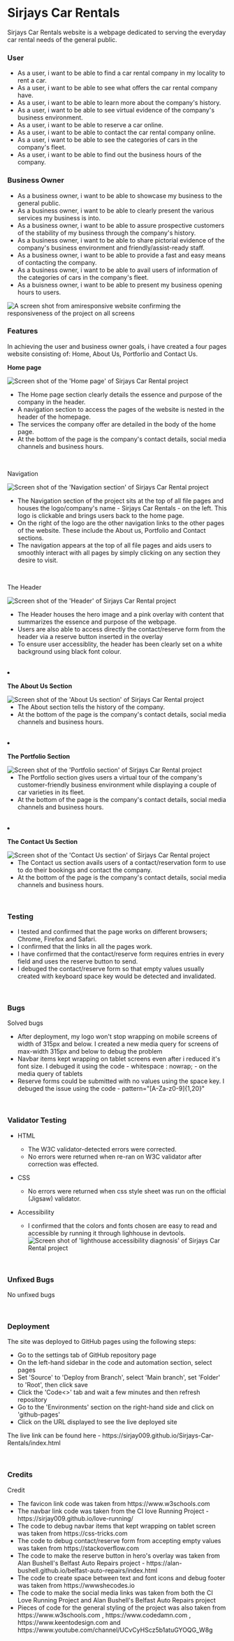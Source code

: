<h1>Sirjays Car Rentals</h1>

<p>Sirjays Car Rentals website is a webpage dedicated to serving the everyday car rental needs of the general public.
</p>
<h3>User</h3>
<ul>
<li>As a user, i want to be able to find a car rental company in my locality to rent a car.</li>
<li>As a user, i want to be able to see what offers the car rental company have.</li>
<li>As a user, i want to be able to learn more about the company's history.</li>
<li>As a user, i want to be able to see virtual evidence of the company's business environment.</li>
<li>As a user, i want to be able to reserve a car online.</li>
<li>As a user, i want to be able to contact the car rental company online.</li>
<li>As a user, i want to be able to see the categories of cars in the company's fleet.</li>
<li>As a user, i want to be able to find out the business hours of the company.</li>
</ul>
<h3>Business Owner</h3>
<ul>
<li>As a business owner, i want to be able to showcase my business to the general public.</li>
<li>As a business owner, i want to be able to clearly present the various services my business is into.</li>
<li>As a business owner, i want to be able to assure prospective customers of the stability of my business through the company's history.</li>
<li>As a business owner, i want to be able to share pictorial evidence of the company's business environment and friendly/assist-ready staff.</li>
<li>As a business owner, i want to be able to provide a fast and easy means of contacting the company.</li>
<li>As a business owner, i want to be able to avail users of information of the categories of cars in the company's fleet.</li>
<li>As a buisness owner, i want to be able to present my business opening hours to users.</li>
</ul>

<img src="docs/readme.images/testing.images/jpeg-optimizer_Capture.PNG" alt="A screen shot from amiresponsive website confirming the responsiveness of the project on all screens">
<br>

<h3>Features</h3>
<p>In achieving the user and business owner goals, i have created a four pages website consisting of: Home, About Us, Portforlio and Contact Us.</p>

<p><strong>Home page</strong></p>
<img src="docs/readme.images/jpeg-optimizer_HomePage.PNG" alt="Screen shot of the 'Home page' of Sirjays Car Rental project">
<ul>
<li>The Home page section clearly details the essence and purpose of the company in the header.</li>
<li>A navigation section to access the pages of the website is nested in the header of the homepage.</li>
<li>The services the company offer are detailed in the body of the home page.</li>
<li>At the bottom of the page is the company's contact details, social media channels and business hours.</li>
</ul>
<br>

<p>Navigation</p>
<img src="docs/readme.images/jpeg-optimizer_Navigation.PNG" alt="Screen shot of the 'Navigation section' of Sirjays Car Rental project">
<ul>
<li>The Navigation section of the project sits at the top of all file pages and houses the logo/company's name - Sirjays Car Rentals - on the left. This logo is clickable and brings users back to the home page.</li>
<li>On the right of the logo are the other navigation links to the other pages of the website. These include the About us, Portfolio and Contact sections.</li>
<li>The navigation appears at the top of all file pages and aids users to smoothly interact with all pages by simply clicking on any section they desire to visit.</li>
</ul>
<br>

<p>The Header</p>
<img src="docs/readme.images/jpeg-optimizer_Header1.jpg" alt="Screen shot of the 'Header' of Sirjays Car Rental project">
<ul>
<li>The Header houses the hero image and a pink overlay with content that summarizes the essence and purpose of the webpage.</li>
<li>Users are also able to access directly the contact/reserve form from the header via a reserve button inserted in the overlay</li>
<li>To ensure user accessiblity, the header has been clearly set on a white background using black font colour.</li>
</ul>
</li>
<br>

<li>
<p><strong>The About Us Section</strong></p>
<img src="docs/readme.images/jpeg-optimizer_AboutUs.PNG" alt="Screen shot of the 'About Us section' of Sirjays Car Rental project">
<ul>
<li>The About section tells the history of the company.</li>
<li>At the bottom of the page is the company's contact details, social media channels and business hours.</li>
</ul>
</li>
<br>

<li>
<p><strong>The Portfolio Section</strong></p>
<img src="docs/readme.images/jpeg-optimizer_Portfolio.PNG" alt="Screen shot of the 'Portfolio section' of Sirjays Car Rental project">
<ul>
<li>The Portfolio section gives users a virtual tour of the company's customer-friendly business environment while displaying a couple of car varieties in its fleet.</li>
<li>At the bottom of the page is the company's contact details, social media channels and business hours.</li>
</ul>
</li>
<br>

<li>
<p><strong>The Contact Us Section</strong></p>
<img src="docs/readme.images/jpeg-optimizer_ContactUs.PNG" alt="Screen shot of the 'Contact Us section' of Sirjays Car Rental project">
<ul>
<li>The Contact us section avails users of a contact/reservation form to use to do their bookings and contact the company.</li>
<li>At the bottom of the page is the company's contact details, social media channels and business hours.</li>
</ul>
</li>
</ul>
<br>

<h3>Testing</h3>
<ul>
<li>I tested and confirmed that the page works on different browsers; Chrome, Firefox and Safari.</li>
<li>I confirmed that the links in all the pages work.</li>
<li>I have confirmed that the contact/reserve form requires entries in every field and uses the reserve button to send.</li>
<li>I debuged the contact/reserve form so that empty values usually created with keyboard space key would be detected and invalidated.</li>
</ul>
<br>

<h3>Bugs</h3>
<p>Solved bugs</p>
<ul>
<li>After deployment, my logo won't stop wrapping on mobile screens of width of 315px and below. I created a new media query for screens of max-width 315px and below to debug the problem</li>
<li>Navbar items kept wrapping on tablet screens even after i reduced it's font size. I debuged it using the code - whitespace : nowrap; - on the media query of tablets</li>
<li>Reserve forms could be submitted with no values using the space key. I debuged the issue using the code - pattern="[A-Za-z0-9]{1,20}"</li>
</ul>
<br>

<h3>Validator Testing</h3>
<ul>
<li><p>HTML</p>
<ul>
<li>The W3C validator-detected errors were corrected.</li>
<li>No errors were returned when re-ran on W3C validator after correction was effected.</li>
</ul>
</li>

<li><p>CSS</p>
<ul>
<li>No errors were returned when css style sheet was run on the official (Jigsaw) validator.</li>
</ul>
</li>

<li><p>Accessibility</p>
<ul>
<li>I confirmed that the colors and fonts chosen are easy to read and accessible by running it through lighhouse in devtools.</li>
<img src="docs/readme.images/testing.images/jpeg-optimizer_Lighhouse1.PNG" alt="Screen shot of 'lighthouse accessibility diagnosis' of Sirjays Car Rental project">
</ul>
</li>

</ul>
<br>

<h3>Unfixed Bugs</h3>
<p>No unfixed bugs</p>
<br>

<h3>Deployment</h3>
<p>The site was deployed to GitHub pages using the following steps:</p>
<ul>
<li>Go to the settings tab of GitHub repository page</li>
<li>On the left-hand sidebar in the code and automation section, select pages</li>
<li>Set 'Source' to 'Deploy from Branch', select 'Main branch', set 'Folder' to 'Root', then click save</li>
<li>Click the 'Code<>' tab and wait a few minutes and then refresh repository</li>
<li>Go to the 'Environments' section on the right-hand side and click on 'github-pages'</li>
<li>Click on the URL displayed to see the live deployed site</li>
</ul>
<p>The live link can be found here - https://sirjay009.github.io/Sirjays-Car-Rentals/index.html</p>
<br>
<h3>Credits</h3>
<p>Credit</p>
<ul>
<li>The favicon link code was taken from https://www.w3schools.com</li>
<li>The navbar link code was taken from the CI love Running Project - https://sirjay009.github.io/love-running/</li>
<li>The code to debug navbar items that kept wrapping on tablet screen was taken from https://css-tricks.com</li>
<li>The code to debug contact/reserve form from accepting empty values was taken from https://stackoverflow.com</li>
<li>The code to make the reserve button in hero's overlay was taken from Alan Bushell's Belfast Auto Repairs project - https://alan-bushell.github.io/belfast-auto-repairs/index.html</li>
<li>The code to create space between text and font icons and debug footer was taken from https://wwwshecodes.io</li>
<li>The code to make the social media links was taken from both the CI Love Running Project and Alan Bushell's Belfast Auto Repairs project</li>
<li>Pieces of code for the general styling of the project was also taken from https://www.w3schools.com , https://www.codedamn.com , https://www.keentodesign.com and https://www.youtube.com/channel/UCvCyHScz5b1atuGYOQG_W8g</li>
</ul>

